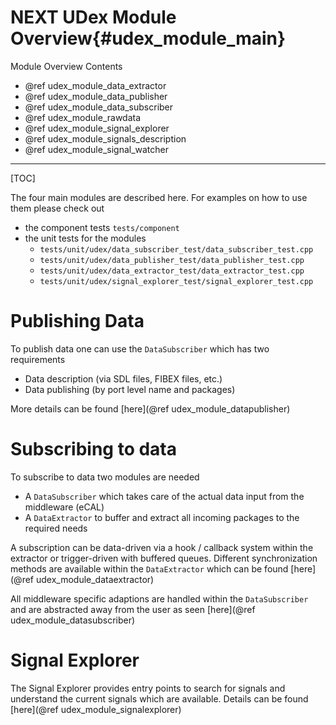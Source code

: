 NEXT UDex Module Overview{#udex_module_main}
==============

Module Overview Contents
* @ref udex_module_data_extractor
* @ref udex_module_data_publisher
* @ref udex_module_data_subscriber
* @ref udex_module_rawdata
* @ref udex_module_signal_explorer
* @ref udex_module_signals_description
* @ref udex_module_signal_watcher
___

[TOC]

The four main modules are described here. For examples on how to use them please check out 
* the component tests ```tests/component```
* the unit tests for the modules 
  * ```tests/unit/udex/data_subscriber_test/data_subscriber_test.cpp```
  * ```tests/unit/udex/data_publisher_test/data_publisher_test.cpp```
  * ```tests/unit/udex/data_extractor_test/data_extractor_test.cpp```
  * ```tests/unit/udex/signal_explorer_test/signal_explorer_test.cpp```

# Publishing Data

To publish data one can use the ```DataSubscriber``` which has two requirements
* Data description (via SDL files, FIBEX files, etc.)
* Data publishing (by port level name and packages)

More details can be found [here](@ref udex_module_datapublisher) 

# Subscribing to data

To subscribe to data two modules are needed
* A ```DataSubscriber``` which takes care of the actual data input from the middleware (eCAL)
* A ```DataExtractor``` to buffer and extract all incoming packages to the required needs

A subscription can be data-driven via a hook / callback system within the extractor or trigger-driven with buffered queues.
Different synchronization methods are available within the ```DataExtractor``` which can be found [here](@ref udex_module_dataextractor)

All middleware specific adaptions are handled within the ```DataSubscriber``` and are abstracted away from the user as seen [here](@ref udex_module_datasubscriber)

# Signal Explorer

The Signal Explorer provides entry points to search for signals and understand the current signals which are available.
Details can be found [here](@ref udex_module_signalexplorer)
